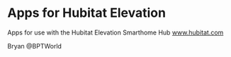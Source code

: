 # Apps for Hubitat Elevation
Apps for use with the Hubitat Elevation Smarthome Hub
www.hubitat.com

Bryan
@BPTWorld
